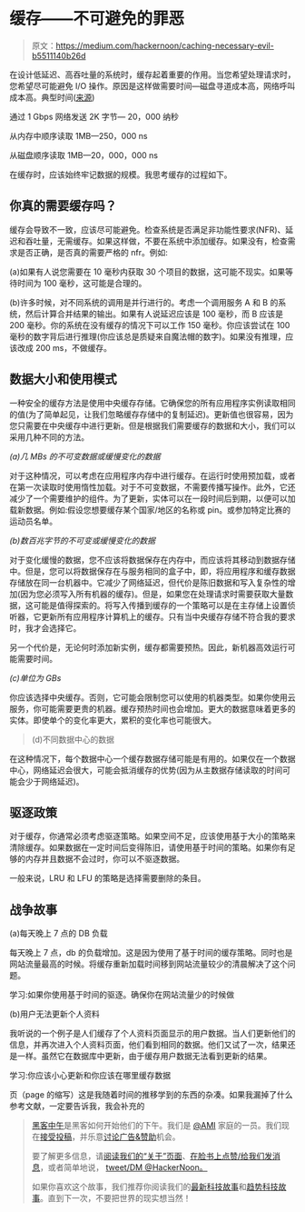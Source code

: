# 缓存——不可避免的罪恶

> 原文：<https://medium.com/hackernoon/caching-necessary-evil-b5511140b26d>

在设计低延迟、高吞吐量的系统时，缓存起着重要的作用。当您希望处理请求时，您希望尽可能避免 I/O 操作。原因是这样做需要时间—磁盘寻道成本高，网络呼叫成本高。典型时间([来源](http://norvig.com/21-days.html))

通过 1 Gbps 网络发送 2K 字节— 20，000 纳秒

从内存中顺序读取 1MB—250，000 ns

从磁盘顺序读取 1MB—20，000，000 ns

在缓存时，应该始终牢记数据的规模。我思考缓存的过程如下。

## **你真的需要缓存吗？**

缓存会导致不一致，应该尽可能避免。检查系统是否满足非功能性要求(NFR)、延迟和吞吐量，无需缓存。如果这样做，不要在系统中添加缓存。如果没有，检查需求是否正确，是否真的需要严格的 nfr。例如:

(a)如果有人说您需要在 10 毫秒内获取 30 个项目的数据，这可能不现实。如果等待时间为 100 毫秒，这可能是合理的。

(b)许多时候，对不同系统的调用是并行进行的。考虑一个调用服务 A 和 B 的系统，然后计算合并结果的输出。如果有人说延迟应该是 100 毫秒，而 B 应该是 200 毫秒。你的系统在没有缓存的情况下可以工作 150 毫秒。你应该尝试在 100 毫秒的数字背后进行推理(你应该总是质疑来自魔法帽的数字)。如果没有推理，应该改成 200 ms，不做缓存。

## 数据大小和使用模式

一种安全的缓存方法是使用中央缓存存储。它确保您的所有应用程序实例读取相同的值(为了简单起见，让我们忽略缓存存储中的复制延迟)。更新值也很容易，因为您只需要在中央缓存中进行更新。但是根据我们需要缓存的数据和大小，我们可以采用几种不同的方法。

*(a)几 MBs 的不可变数据或缓慢变化的数据*

对于这种情况，可以考虑在应用程序内存中进行缓存。在运行时使用预加载，或者在第一次读取时使用惰性加载。对于不可变数据，不需要传播写操作。此外，它还减少了一个需要维护的组件。为了更新，实体可以在一段时间后到期，以便可以加载新数据。例如:假设您想要缓存某个国家/地区的名称或 pin。或参加特定比赛的运动员名单。

*(b)数百兆字节的不可变或缓慢变化的数据*

对于变化缓慢的数据，您不应该将数据保存在内存中，而应该将其移动到数据存储中。但是，您可以将数据保存在与服务相同的盒子中，即，将应用程序和缓存数据存储放在同一台机器中。它减少了网络延迟，但代价是陈旧数据和写入复杂性的增加(因为您必须写入所有机器的缓存)。但是，如果您在处理请求时需要获取大量数据，这可能是值得探索的。将写入传播到缓存的一个策略可以是在主存储上设置侦听器，它更新所有应用程序计算机上的缓存。只有当中央缓存存储不符合我的要求时，我才会选择它。

另一个代价是，无论何时添加新实例，缓存都需要预热。因此，新机器高效运行可能需要时间。

*(c)单位为 GBs*

你应该选择中央缓存。否则，它可能会限制您可以使用的机器类型。如果你使用云服务，你可能需要更贵的机器。缓存预热时间也会增加。更大的数据意味着更多的实体。即使单个的变化率更大，累积的变化率也可能很大。

> (d)不同数据中心的数据

在这种情况下，每个数据中心一个缓存数据存储可能是有用的。如果仅在一个数据中心，网络延迟会很大，可能会抵消缓存的优势(因为从主数据存储读取的时间可能会少于网络延迟)。

## 驱逐政策

对于缓存，你通常必须考虑驱逐策略。如果空间不足，应该使用基于大小的策略来清除缓存。如果数据在一定时间后变得陈旧，请使用基于时间的策略。如果你有足够的内存并且数据不会过时，你可以不驱逐数据。

一般来说，LRU 和 LFU 的策略是选择需要删除的条目。

## **战争故事**

(a)每天晚上 7 点的 DB 负载

每天晚上 7 点，db 的负载增加。这是因为使用了基于时间的缓存策略。同时也是网站流量最高的时候。将缓存重新加载时间移到网站流量较少的清晨解决了这个问题。

学习:如果你使用基于时间的驱逐。确保你在网站流量少的时候做

(b)用户无法更新个人资料

我听说的一个例子是人们缓存了个人资料页面显示的用户数据。当人们更新他们的信息，并再次进入个人资料页面，他们看到相同的数据。他们又试了一次，结果还是一样。虽然它在数据库中更新，由于缓存用户数据无法看到更新的结果。

学习:你应该小心更新和你应该在哪里缓存数据

页（page 的缩写）这是我随着时间的推移学到的东西的杂凑。如果我漏掉了什么参考文献，一定要告诉我，我会补充的

> [黑客中午](http://bit.ly/Hackernoon)是黑客如何开始他们的下午。我们是 [@AMI](http://bit.ly/atAMIatAMI) 家庭的一员。我们现在[接受投稿](http://bit.ly/hackernoonsubmission)，并乐意[讨论广告&赞助](mailto:partners@amipublications.com)机会。
> 
> 要了解更多信息，请[阅读我们的“关于”页面](https://goo.gl/4ofytp)、[在脸书上点赞/给我们发消息](http://bit.ly/HackernoonFB)，或者简单地说， [tweet/DM @HackerNoon。](https://goo.gl/k7XYbx)
> 
> 如果你喜欢这个故事，我们推荐你阅读我们的[最新科技故事](http://bit.ly/hackernoonlatestt)和[趋势科技故事](https://hackernoon.com/trending)。直到下一次，不要把世界的现实想当然！